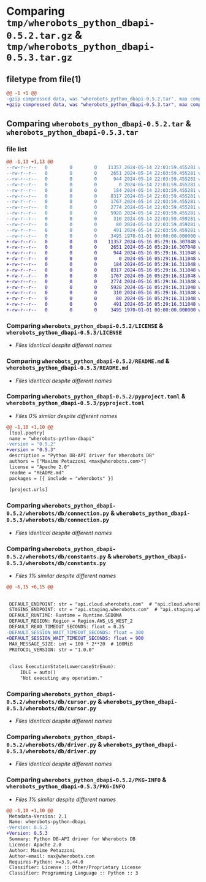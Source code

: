 # Comparing `tmp/wherobots_python_dbapi-0.5.2.tar.gz` & `tmp/wherobots_python_dbapi-0.5.3.tar.gz`

## filetype from file(1)

```diff
@@ -1 +1 @@
-gzip compressed data, was "wherobots_python_dbapi-0.5.2.tar", max compression
+gzip compressed data, was "wherobots_python_dbapi-0.5.3.tar", max compression
```

## Comparing `wherobots_python_dbapi-0.5.2.tar` & `wherobots_python_dbapi-0.5.3.tar`

### file list

```diff
@@ -1,13 +1,13 @@
--rw-r--r--   0        0        0    11357 2024-05-14 22:03:59.455281 wherobots_python_dbapi-0.5.2/LICENSE
--rw-r--r--   0        0        0     2651 2024-05-14 22:03:59.455281 wherobots_python_dbapi-0.5.2/README.md
--rw-r--r--   0        0        0      944 2024-05-14 22:03:59.455281 wherobots_python_dbapi-0.5.2/pyproject.toml
--rw-r--r--   0        0        0        0 2024-05-14 22:03:59.455281 wherobots_python_dbapi-0.5.2/wherobots/__init__.py
--rw-r--r--   0        0        0      184 2024-05-14 22:03:59.455281 wherobots_python_dbapi-0.5.2/wherobots/db/__init__.py
--rw-r--r--   0        0        0     8317 2024-05-14 22:03:59.455281 wherobots_python_dbapi-0.5.2/wherobots/db/connection.py
--rw-r--r--   0        0        0     1767 2024-05-14 22:03:59.455281 wherobots_python_dbapi-0.5.2/wherobots/db/constants.py
--rw-r--r--   0        0        0     2774 2024-05-14 22:03:59.455281 wherobots_python_dbapi-0.5.2/wherobots/db/cursor.py
--rw-r--r--   0        0        0     5928 2024-05-14 22:03:59.455281 wherobots_python_dbapi-0.5.2/wherobots/db/driver.py
--rw-r--r--   0        0        0      310 2024-05-14 22:03:59.459281 wherobots_python_dbapi-0.5.2/wherobots/db/errors.py
--rw-r--r--   0        0        0       80 2024-05-14 22:03:59.459281 wherobots_python_dbapi-0.5.2/wherobots/db/region.py
--rw-r--r--   0        0        0      491 2024-05-14 22:03:59.459281 wherobots_python_dbapi-0.5.2/wherobots/db/runtime.py
--rw-r--r--   0        0        0     3495 1970-01-01 00:00:00.000000 wherobots_python_dbapi-0.5.2/PKG-INFO
+-rw-r--r--   0        0        0    11357 2024-05-16 05:29:16.307048 wherobots_python_dbapi-0.5.3/LICENSE
+-rw-r--r--   0        0        0     2651 2024-05-16 05:29:16.307048 wherobots_python_dbapi-0.5.3/README.md
+-rw-r--r--   0        0        0      944 2024-05-16 05:29:16.311048 wherobots_python_dbapi-0.5.3/pyproject.toml
+-rw-r--r--   0        0        0        0 2024-05-16 05:29:16.311048 wherobots_python_dbapi-0.5.3/wherobots/__init__.py
+-rw-r--r--   0        0        0      184 2024-05-16 05:29:16.311048 wherobots_python_dbapi-0.5.3/wherobots/db/__init__.py
+-rw-r--r--   0        0        0     8317 2024-05-16 05:29:16.311048 wherobots_python_dbapi-0.5.3/wherobots/db/connection.py
+-rw-r--r--   0        0        0     1767 2024-05-16 05:29:16.311048 wherobots_python_dbapi-0.5.3/wherobots/db/constants.py
+-rw-r--r--   0        0        0     2774 2024-05-16 05:29:16.311048 wherobots_python_dbapi-0.5.3/wherobots/db/cursor.py
+-rw-r--r--   0        0        0     5928 2024-05-16 05:29:16.311048 wherobots_python_dbapi-0.5.3/wherobots/db/driver.py
+-rw-r--r--   0        0        0      310 2024-05-16 05:29:16.311048 wherobots_python_dbapi-0.5.3/wherobots/db/errors.py
+-rw-r--r--   0        0        0       80 2024-05-16 05:29:16.311048 wherobots_python_dbapi-0.5.3/wherobots/db/region.py
+-rw-r--r--   0        0        0      491 2024-05-16 05:29:16.311048 wherobots_python_dbapi-0.5.3/wherobots/db/runtime.py
+-rw-r--r--   0        0        0     3495 1970-01-01 00:00:00.000000 wherobots_python_dbapi-0.5.3/PKG-INFO
```

### Comparing `wherobots_python_dbapi-0.5.2/LICENSE` & `wherobots_python_dbapi-0.5.3/LICENSE`

 * *Files identical despite different names*

### Comparing `wherobots_python_dbapi-0.5.2/README.md` & `wherobots_python_dbapi-0.5.3/README.md`

 * *Files identical despite different names*

### Comparing `wherobots_python_dbapi-0.5.2/pyproject.toml` & `wherobots_python_dbapi-0.5.3/pyproject.toml`

 * *Files 0% similar despite different names*

```diff
@@ -1,10 +1,10 @@
 [tool.poetry]
 name = "wherobots-python-dbapi"
-version = "0.5.2"
+version = "0.5.3"
 description = "Python DB-API driver for Wherobots DB"
 authors = ["Maxime Petazzoni <max@wherobots.com>"]
 license = "Apache 2.0"
 readme = "README.md"
 packages = [{ include = "wherobots" }]
 
 [project.urls]
```

### Comparing `wherobots_python_dbapi-0.5.2/wherobots/db/connection.py` & `wherobots_python_dbapi-0.5.3/wherobots/db/connection.py`

 * *Files identical despite different names*

### Comparing `wherobots_python_dbapi-0.5.2/wherobots/db/constants.py` & `wherobots_python_dbapi-0.5.3/wherobots/db/constants.py`

 * *Files 1% similar despite different names*

```diff
@@ -6,15 +6,15 @@
 
 
 DEFAULT_ENDPOINT: str = "api.cloud.wherobots.com"  # "api.cloud.wherobots.com"
 STAGING_ENDPOINT: str = "api.staging.wherobots.com"  # "api.staging.wherobots.com"
 DEFAULT_RUNTIME: Runtime = Runtime.SEDONA
 DEFAULT_REGION: Region = Region.AWS_US_WEST_2
 DEFAULT_READ_TIMEOUT_SECONDS: float = 0.25
-DEFAULT_SESSION_WAIT_TIMEOUT_SECONDS: float = 300
+DEFAULT_SESSION_WAIT_TIMEOUT_SECONDS: float = 900
 MAX_MESSAGE_SIZE: int = 100 * 2**20  # 100MiB
 PROTOCOL_VERSION: str = "1.0.0"
 
 
 class ExecutionState(LowercaseStrEnum):
     IDLE = auto()
     "Not executing any operation."
```

### Comparing `wherobots_python_dbapi-0.5.2/wherobots/db/cursor.py` & `wherobots_python_dbapi-0.5.3/wherobots/db/cursor.py`

 * *Files identical despite different names*

### Comparing `wherobots_python_dbapi-0.5.2/wherobots/db/driver.py` & `wherobots_python_dbapi-0.5.3/wherobots/db/driver.py`

 * *Files identical despite different names*

### Comparing `wherobots_python_dbapi-0.5.2/PKG-INFO` & `wherobots_python_dbapi-0.5.3/PKG-INFO`

 * *Files 1% similar despite different names*

```diff
@@ -1,10 +1,10 @@
 Metadata-Version: 2.1
 Name: wherobots-python-dbapi
-Version: 0.5.2
+Version: 0.5.3
 Summary: Python DB-API driver for Wherobots DB
 License: Apache 2.0
 Author: Maxime Petazzoni
 Author-email: max@wherobots.com
 Requires-Python: >=3.9,<4.0
 Classifier: License :: Other/Proprietary License
 Classifier: Programming Language :: Python :: 3
```

